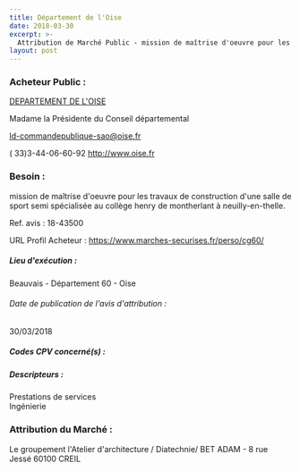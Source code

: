 ```yaml
---
title: Département de l'Oise
date: 2018-03-30
excerpt: >-
  Attribution de Marché Public - mission de maîtrise d'oeuvre pour les travaux de construction d'une salle de sport semi spécialisée au collège henry de montherlant à neuilly-en-thelle.
layout: post
---
```


### Acheteur Public : 
<a href="/acheteur-33/siren-226000016"> DEPARTEMENT DE L'OISE</a><br/>

Madame la Présidente du Conseil départemental

ld-commandepublique-sao@oise.fr

( 33)3-44-06-60-92
http://www.oise.fr
### Besoin :

mission de maîtrise d'oeuvre pour les travaux de construction d'une salle de sport semi spécialisée au collège henry de montherlant à neuilly-en-thelle.

Ref. avis : 18-43500

URL Profil Acheteur : https://www.marches-securises.fr/perso/cg60/

##### Lieu d'exécution :

Beauvais - Département 60 - Oise

###### Date de publication de l'avis d'attribution : 
30/03/2018

##### Codes CPV concerné(s) :

##### Descripteurs :
Prestations de services <br/>
Ingénierie <br/>

### Attribution du Marché :
Le groupement l'Atelier d'architecture / Diatechnie/ BET ADAM - 8 rue Jessé 60100 CREIL <br/>
